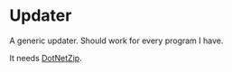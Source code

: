 Updater
=======

A generic updater. Should work for every program I have.

It needs [DotNetZip](http://dotnetzip.codeplex.com/).
